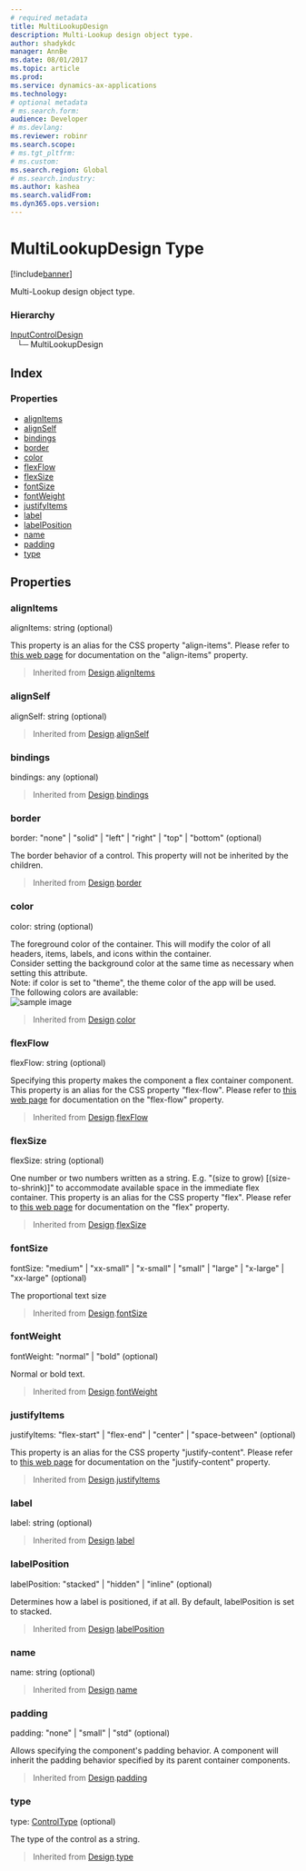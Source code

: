 ```yaml
---
# required metadata
title: MultiLookupDesign
description: Multi-Lookup design object type.
author: shadykdc
manager: AnnBe
ms.date: 08/01/2017
ms.topic: article
ms.prod: 
ms.service: dynamics-ax-applications
ms.technology: 
# optional metadata
# ms.search.form:
audience: Developer
# ms.devlang: 
ms.reviewer: robinr
ms.search.scope: 
# ms.tgt_pltfrm: 
# ms.custom:
ms.search.region: Global
# ms.search.industry: 
ms.author: kashea
ms.search.validFrom:
ms.dyn365.ops.version:
---
```


# MultiLookupDesign Type

[!include[banner](../../../../includes/banner.md)]

Multi-Lookup design object type.

### Hierarchy

[InputControlDesign](view-model-control-basecontrol-iinputcontrol-iinputcontroldesign.md) <br>&nbsp;&nbsp;&nbsp;└─ MultiLookupDesign <br>

## Index

### Properties

* [alignItems](view-model-control-lookup-imultilookup-imultilookupdesign.md#alignitems)
* [alignSelf](view-model-control-lookup-imultilookup-imultilookupdesign.md#alignself)
* [bindings](view-model-control-lookup-imultilookup-imultilookupdesign.md#bindings)
* [border](view-model-control-lookup-imultilookup-imultilookupdesign.md#border)
* [color](view-model-control-lookup-imultilookup-imultilookupdesign.md#color)
* [flexFlow](view-model-control-lookup-imultilookup-imultilookupdesign.md#flexflow)
* [flexSize](view-model-control-lookup-imultilookup-imultilookupdesign.md#flexsize)
* [fontSize](view-model-control-lookup-imultilookup-imultilookupdesign.md#fontsize)
* [fontWeight](view-model-control-lookup-imultilookup-imultilookupdesign.md#fontweight)
* [justifyItems](view-model-control-lookup-imultilookup-imultilookupdesign.md#justifyitems)
* [label](view-model-control-lookup-imultilookup-imultilookupdesign.md#label)
* [labelPosition](view-model-control-lookup-imultilookup-imultilookupdesign.md#labelposition)
* [name](view-model-control-lookup-imultilookup-imultilookupdesign.md#name)
* [padding](view-model-control-lookup-imultilookup-imultilookupdesign.md#padding)
* [type](view-model-control-lookup-imultilookup-imultilookupdesign.md#type)

## Properties

### alignItems

alignItems: string (optional) 

This property is an alias for the CSS property "align-items".
Please refer to [this web page](https://css-tricks.com/snippets/css/a-guide-to-flexbox) for documentation on the "align-items" property.

> Inherited from [Design](view-model-ipage-idesign.md).[alignItems](view-model-ipage-idesign.md#alignitems)


### alignSelf

alignSelf: string (optional) 



> Inherited from [Design](view-model-ipage-idesign.md).[alignSelf](view-model-ipage-idesign.md#alignself)


### bindings

bindings: any (optional) 



> Inherited from [Design](view-model-ipage-idesign.md).[bindings](view-model-ipage-idesign.md#bindings)


### border

border: "none" &#124; "solid" &#124; "left" &#124; "right" &#124; "top" &#124; "bottom" (optional) 

The border behavior of a control. This property will not be inherited by the children.

> Inherited from [Design](view-model-ipage-idesign.md).[border](view-model-ipage-idesign.md#border)


### color

color: string (optional) 

The foreground color of the container.
This will modify the color of all headers, items, labels, and icons within the container.<br>
Consider setting the background color at the same time as necessary when setting this attribute.<br>
Note: if color is set to "theme", the theme color of the app will be used.<br>
The following colors are available: <br>
![sample image](../../../media/colors.PNG)

> Inherited from [Design](view-model-ipage-idesign.md).[color](view-model-ipage-idesign.md#color)


### flexFlow

flexFlow: string (optional) 

Specifying this property makes the component a flex container component.
This property is an alias for the CSS property "flex-flow".
Please refer to [this web page](https://css-tricks.com/snippets/css/a-guide-to-flexbox) for documentation on the "flex-flow" property.

> Inherited from [Design](view-model-ipage-idesign.md).[flexFlow](view-model-ipage-idesign.md#flexflow)


### flexSize

flexSize: string (optional) 

One number or two numbers written as a string. E.g. "(size to grow) [(size-to-shrink)]" to accommodate available space in the immediate flex container.
This property is an alias for the CSS property "flex". Please refer to
[this web page](https://css-tricks.com/snippets/css/a-guide-to-flexbox) for documentation on the "flex" property.

> Inherited from [Design](view-model-ipage-idesign.md).[flexSize](view-model-ipage-idesign.md#flexsize)


### fontSize

fontSize: "medium" &#124; "xx-small" &#124; "x-small" &#124; "small" &#124; "large" &#124; "x-large" &#124; "xx-large" (optional) 

The proportional text size

> Inherited from [Design](view-model-ipage-idesign.md).[fontSize](view-model-ipage-idesign.md#fontsize)


### fontWeight

fontWeight: "normal" &#124; "bold" (optional) 

Normal or bold text.

> Inherited from [Design](view-model-ipage-idesign.md).[fontWeight](view-model-ipage-idesign.md#fontweight)


### justifyItems

justifyItems: "flex-start" &#124; "flex-end" &#124; "center" &#124; "space-between" (optional) 

This property is an alias for the CSS property "justify-content".
Please refer to [this web page](https://css-tricks.com/snippets/css/a-guide-to-flexbox) for documentation on the "justify-content" property.

> Inherited from [Design](view-model-ipage-idesign.md).[justifyItems](view-model-ipage-idesign.md#justifyitems)


### label

label: string (optional) 



> Inherited from [Design](view-model-ipage-idesign.md).[label](view-model-ipage-idesign.md#label)


### labelPosition

labelPosition: "stacked" &#124; "hidden" &#124; "inline" (optional) 

Determines how a label is positioned, if at all. By default, labelPosition is set to stacked.

> Inherited from [Design](view-model-ipage-idesign.md).[labelPosition](view-model-ipage-idesign.md#labelposition)


### name

name: string (optional) 



> Inherited from [Design](view-model-ipage-idesign.md).[name](view-model-ipage-idesign.md#name)


### padding

padding: "none" &#124; "small" &#124; "std" (optional) 

Allows specifying the component's padding behavior.
A component will inherit the padding behavior specified by its parent container components.

> Inherited from [Design](view-model-ipage-idesign.md).[padding](view-model-ipage-idesign.md#padding)


### type

type: [ControlType](../modules/view-model-control-basecontrol-icontrol.md#controltype) (optional) 

The type of the control as a string.

> Inherited from [Design](view-model-ipage-idesign.md).[type](view-model-ipage-idesign.md#type)


